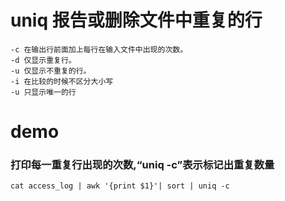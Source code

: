 # uniq 报告或删除文件中重复的行
	-c 在输出行前面加上每行在输入文件中出现的次数。
	-d 仅显示重复行。
	-u 仅显示不重复的行。
	-i 在比较的时候不区分大小写
	-u 只显示唯一的行

# demo
### 打印每一重复行出现的次数,“uniq -c”表示标记出重复数量
	cat access_log | awk '{print $1}'| sort | uniq -c


